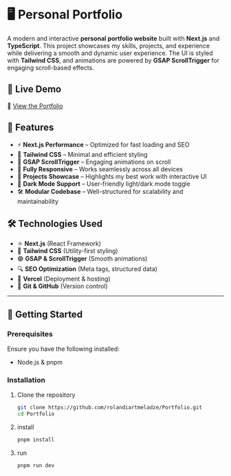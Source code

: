 # 🖥️ Personal Portfolio

A modern and interactive **personal portfolio website** built with **Next.js** and **TypeScript**. This project showcases my skills, projects, and experience while delivering a smooth and dynamic user experience. The UI is styled with **Tailwind CSS**, and animations are powered by **GSAP ScrollTrigger** for engaging scroll-based effects.

## 🚀 Live Demo
🔗 [View the Portfolio](https://portfolio-inky-tau-14.vercel.app/)  

## 📌 Features
- ⚡ **Next.js Performance** – Optimized for fast loading and SEO  
- 🎨 **Tailwind CSS** – Minimal and efficient styling  
- 🚀 **GSAP ScrollTrigger** – Engaging animations on scroll  
- 📱 **Fully Responsive** – Works seamlessly across all devices  
- 📂 **Projects Showcase** – Highlights my best work with interactive UI  
- 🌙 **Dark Mode Support** – User-friendly light/dark mode toggle  
- 🛠 **Modular Codebase** – Well-structured for scalability and maintainability  

## 🛠️ Technologies Used
- ⚛️ **Next.js** (React Framework)  
- 💨 **Tailwind CSS** (Utility-first styling)  
- 🟢 **GSAP & ScrollTrigger** (Smooth animations)  
- 🔍 **SEO Optimization** (Meta tags, structured data)  
- 🚀 **Vercel** (Deployment & hosting)  
- 🐙 **Git & GitHub** (Version control)  

________________________

## 🚀 Getting Started

### **Prerequisites**
Ensure you have the following installed:
- Node.js & pnpm  

### **Installation**
1. Clone the repository  
   ```bash
   git clone https://github.com/rolandiartmeladze/Portfolio.git
   cd Portfolio

2. install 
    ```bash
    pnpm install

3. run
    ```bash
    pnpm run dev
